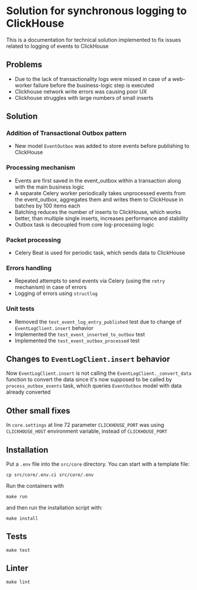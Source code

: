 # Solution for synchronous logging to ClickHouse

This is a documentation for technical solution implemented to fix issues related to logging of events to ClickHouse

## Problems

- Due to the lack of transactionality logs were missed in case of a web-worker failure before the business-logic step is executed
- Clickhouse network write errors was causing poor UX
- Clickhouse struggles with large numbers of small inserts

## Solution

### Addition of Transactional Outbox pattern

- New model `EventOutbox` was added to store events before publishing to ClickHouse

### Processing mechanism

- Events are first saved in the event_outbox within a transaction along with the main business logic
- A separate Celery worker periodically takes unprocessed events from the event_outbox, aggregates them and writes them to ClickHouse in batches by 100 items each
- Batching reduces the number of inserts to ClickHouse, which works better, than multiple single inserts, increases performance and stability
- Outbox task is decoupled from core log-processing logic

### Packet processing

- Celery Beat is used for periodic task, which sends data to ClickHouse

### Errors handling

- Repeated attempts to send events via Celery (using the `retry` mechanism) in case of errors
- Logging of errors using `structlog`

### Unit tests

- Removed the `test_event_log_entry_published` test due to change of `EventLogClient.insert` behavior
- Implemented the `test_event_inserted_to_outbox` test
- Implemented the `test_event_outbox_processed` test

## Changes to `EventLogClient.insert` behavior

Now `EventLogClient.insert` is not calling the `EventLogClient._convert_data` function to convert the data since it's now supposed to be called by `process_outbox_events` task, which queries `EventOutbox` model with data already converted

## Other small fixes

In `core.settings` at line 72 parameter `CLICKHOUSE_PORT` was using `CLICKHOUSE_HOST` environment variable, instead of `CLICKHOUSE_PORT`

## Installation

Put a `.env` file into the `src/core` directory. You can start with a template file:

```
cp src/core/.env.ci src/core/.env
```

Run the containers with
```
make run
```

and then run the installation script with:

```
make install
```

## Tests

`make test`

## Linter

`make lint`
